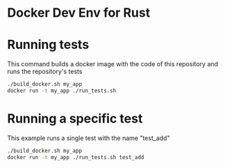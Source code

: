 # Docker Dev Env for Rust 

# Running tests

This command builds a docker image with the code of this repository and runs the repository's tests

```sh
./build_docker.sh my_app
docker run -t my_app ./run_tests.sh
```

# Running a specific test

This example runs a single test with the name "test_add"

```sh
./build_docker.sh my_app
docker run -t my_app ./run_tests.sh test_add
```
